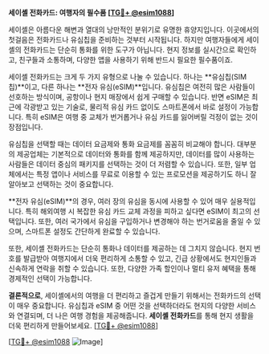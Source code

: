 **세이셸 전화카드: 여행자의 필수품 [[TG💪+ @esim1088](https://t.me/s/esim1088)]**

세이셸은 아름다운 해변과 열대의 낭만적인 분위기로 유명한 휴양지입니다. 이곳에서의 첫걸음은 전화카드나 유심칩을 준비하는 것부터 시작됩니다. 하지만 여행자들에게 세이셸의 전화카드는 단순히 통화를 위한 도구가 아닙니다. 현지 정보를 실시간으로 확인하고, 친구들과 소통하며, 다양한 앱을 사용하기 위해 반드시 필요한 필수품이죠.

세이셸 전화카드는 크게 두 가지 유형으로 나눌 수 있습니다. 하나는 **유심칩(SIM 칩)**이고, 다른 하나는 **전자 유심(eSIM)**입니다. 유심칩은 여전히 많은 사람들이 선호하는 방식이며, 공항이나 현지 매장에서 쉽게 구매할 수 있습니다. 반면 eSIM은 최근에 각광받고 있는 기술로, 물리적 유심 카드 없이도 스마트폰에서 바로 설정이 가능합니다. 특히 eSIM은 여행 중 교체가 번거롭거나 유심 카드를 잃어버릴 걱정이 없는 것이 장점입니다.

유심칩을 선택할 때는 데이터 요금제와 통화 요금제를 꼼꼼히 비교해야 합니다. 대부분의 제공업체는 기본적으로 데이터와 통화를 함께 제공하지만, 데이터를 많이 사용하는 사람들은 데이터 중심의 패키지를 선택하는 것이 더 저렴할 수 있습니다. 또한, 일부 업체에서는 특정 앱이나 서비스를 무료로 이용할 수 있는 프로모션을 제공하기도 하니 잘 알아보고 선택하는 것이 중요합니다.

**전자 유심(eSIM)**의 경우, 여러 장의 유심을 동시에 사용할 수 있어 매우 실용적입니다. 특히 해외여행 시 복잡한 유심 카드 교체 과정을 피하고 싶다면 eSIM이 최고의 선택입니다. 또한, 여러 국가에서 유심을 구입하거나 변경해야 하는 번거로움을 줄일 수 있으며, 스마트폰 설정도 간단하게 완료할 수 있습니다.

또한, 세이셸 전화카드는 단순히 통화나 데이터를 제공하는 데 그치지 않습니다. 현지 번호를 발급받아 여행지에서 더욱 편리하게 소통할 수 있고, 긴급 상황에서도 현지인들과 신속하게 연락을 취할 수 있습니다. 또한, 다양한 가족 할인이나 멀티 유저 혜택을 통해 경제적인 선택이 가능합니다.

**결론적으로**, 세이셸에서의 여행을 더 편리하고 즐겁게 만들기 위해서는 전화카드의 선택이 매우 중요합니다. 유심칩과 eSIM 중 어떤 것을 선택하더라도 현지의 다양한 서비스와 연결되며, 더 나은 여행 경험을 제공해줍니다. **세이셸 전화카드**를 통해 현지 생활을 더욱 편리하게 만들어보세요. [[TG💪+ @esim1088](https://t.me/s/esim1088)]

[[TG💪+ @esim1088](https://t.me/s/esim1088) ![Image](https://i.postimg.cc/Y0z9fWf4/image.png)]